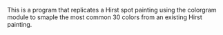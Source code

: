 This is a program that replicates a Hirst spot painting using the colorgram module to smaple the most common 30 colors from an existing Hirst painting.
